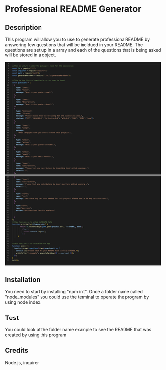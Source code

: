 # Professional README Generator 

## Description
This program will allow you to use to generate professiona README by answering few questions that will be incldued in your README. 
The questions are set up in a array and each of the questions that is being asked will be stored in a object. 

![Screenshot](./Develop/images/IMG1.jpeg)
![Screenshot](./Develop/images/IMG2.jpeg)

## Installation
You need to start by installing "npm init". Once a folder name called "node_modules" you could use the terminal to operate the program by using node index. 

## Test
You could look at the folder name example to see the README that was created by using this program

## Credits
Node.js, inquirer

